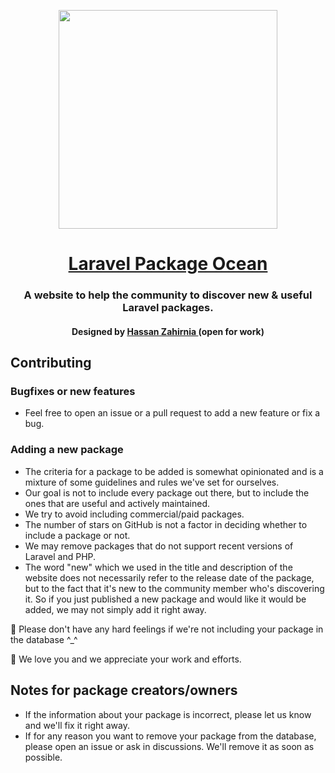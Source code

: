 <p align="center">
    <a href="https://laravel-package-ocean.com">
        <img src="https://laravel-package-ocean.com/laravel-package-ocean-opengraph.webp" height="350">
        <h1 align="center">Laravel Package Ocean</h1>
    </a>
</p>

<h3 align="center">
    A website to help the community to discover new & useful Laravel packages.
</h3>
<h4 align="center">
  Designed by
  <a aria-label="Hassan Zahirnia" href="https://github.com/HassanZahirnia">
     Hassan Zahirnia
  </a>
  (open for work)
</h4>

## Contributing
### Bugfixes or new features
- Feel free to open an issue or a pull request to add a new feature or fix a bug.
### Adding a new package
- The criteria for a package to be added is somewhat opinionated and is a mixture of some guidelines and rules we've set for ourselves.
- Our goal is not to include every package out there, but to include the ones that are useful and actively maintained.
- We try to avoid including commercial/paid packages.
- The number of stars on GitHub is not a factor in deciding whether to include a package or not.
- We may remove packages that do not support recent versions of Laravel and PHP.
- The word "new" which we used in the title and description of the website does not necessarily refer to the release date of the package, but to the fact that it's new to the community member who's discovering it. So if you just published a new package and would like it would be added, we may not simply add it right away.


🌸 Please don't have any hard feelings if we're not including your package in the database ^_^

💙 We love you and we appreciate your work and efforts.

## Notes for package creators/owners
- If the information about your package is incorrect, please let us know and we'll fix it right away.
- If for any reason you want to remove your package from the database, please open an issue or ask in discussions. We'll remove it as soon as possible.